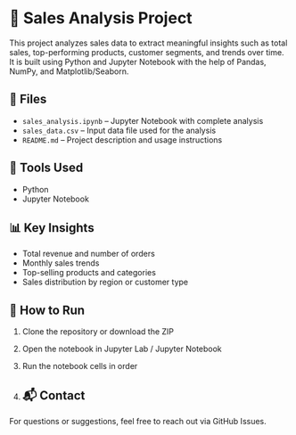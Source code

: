 # 🛒 Sales Analysis Project

This project analyzes sales data to extract meaningful insights such as total sales, top-performing products, customer segments, and trends over time. It is built using Python and Jupyter Notebook with the help of Pandas, NumPy, and Matplotlib/Seaborn.

## 📂 Files

- `sales_analysis.ipynb` – Jupyter Notebook with complete analysis
- `sales_data.csv` – Input data file used for the analysis
- `README.md` – Project description and usage instructions

## 🔧 Tools Used

- Python
- Jupyter Notebook

## 📊 Key Insights

- Total revenue and number of orders
- Monthly sales trends
- Top-selling products and categories
- Sales distribution by region or customer type

## 🚀 How to Run

1. Clone the repository or download the ZIP
2. Open the notebook in Jupyter Lab / Jupyter Notebook
3. Run the notebook cells in order

4. ## 📬 Contact

For questions or suggestions, feel free to reach out via GitHub Issues.
